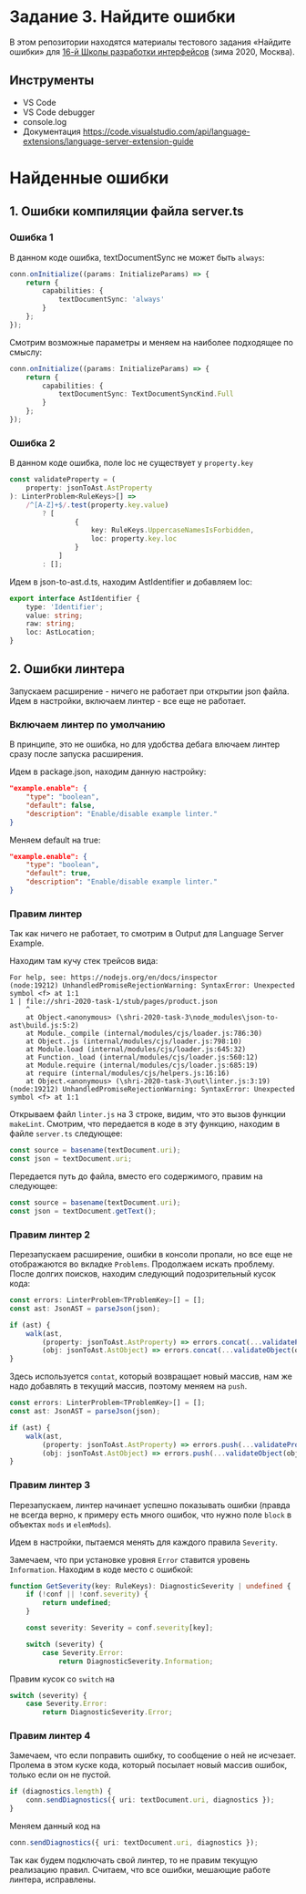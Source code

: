 # Задание 3. Найдите ошибки

В этом репозитории находятся материалы тестового задания «Найдите ошибки» для [16-й Школы разработки интерфейсов](https://yandex.ru/promo/academy/shri) (зима 2020, Москва).

## Инструменты
- VS Code
- VS Code debugger
- console.log
- Документация https://code.visualstudio.com/api/language-extensions/language-server-extension-guide

# Найденные ошибки

## 1. Ошибки компиляции файла server.ts

### Ошибка 1

В данном коде ошибка, textDocumentSync не может быть `always`:

```ts
conn.onInitialize((params: InitializeParams) => {
    return {
        capabilities: {
            textDocumentSync: 'always'
        }
    };
});
```

Смотрим возможные параметры и меняем на наиболее подходящее по смыслу:

```ts
conn.onInitialize((params: InitializeParams) => {
    return {
        capabilities: {
            textDocumentSync: TextDocumentSyncKind.Full
        }
    };
});
```

### Ошибка 2

В данном коде ошибка, поле loc не существует у `property.key`

```ts
const validateProperty = (
    property: jsonToAst.AstProperty
): LinterProblem<RuleKeys>[] =>
    /^[A-Z]+$/.test(property.key.value)
        ? [
                {
                    key: RuleKeys.UppercaseNamesIsForbidden,
                    loc: property.key.loc
                }
            ]
        : [];
```

Идем в json-to-ast.d.ts, находим AstIdentifier и добавляем loc:

```ts
export interface AstIdentifier {
    type: 'Identifier';
    value: string;
    raw: string;
    loc: AstLocation;
}
```

## 2. Ошибки линтера

Запускаем расширение - ничего не работает при открытии json файла. Идем в настройки, включаем линтер - все еще не работает.

### Включаем линтер по умолчанию

В принципе, это не ошибка, но для удобства дебага влючаем линтер сразу после запуска расширения.

Идем в package.json, находим данную настройку:

```json
"example.enable": {
    "type": "boolean",
    "default": false,
    "description": "Enable/disable example linter."
}
```

Меняем default на true:
```json
"example.enable": {
    "type": "boolean",
    "default": true,
    "description": "Enable/disable example linter."
}
```

### Правим линтер

Так как ничего не работает, то смотрим в Output для Language Server Example.

Находим там кучу стек трейсов вида:
```
For help, see: https://nodejs.org/en/docs/inspector
(node:19212) UnhandledPromiseRejectionWarning: SyntaxError: Unexpected symbol <f> at 1:1
1 | file://shri-2020-task-1/stub/pages/product.json
    ^
    at Object.<anonymous> (\shri-2020-task-3\node_modules\json-to-ast\build.js:5:2)
    at Module._compile (internal/modules/cjs/loader.js:786:30)
    at Object..js (internal/modules/cjs/loader.js:798:10)
    at Module.load (internal/modules/cjs/loader.js:645:32)
    at Function._load (internal/modules/cjs/loader.js:560:12)
    at Module.require (internal/modules/cjs/loader.js:685:19)
    at require (internal/modules/cjs/helpers.js:16:16)
    at Object.<anonymous> (\shri-2020-task-3\out\linter.js:3:19)
(node:19212) UnhandledPromiseRejectionWarning: SyntaxError: Unexpected symbol <f> at 1:1
```

Открываем файл `linter.js` на 3 строке, видим, что это вызов функции `makeLint`. Смотрим, что передается в коде в эту функцию, находим в файле `server.ts` следующее:

```ts
const source = basename(textDocument.uri);
const json = textDocument.uri;
```

Передается путь до файла, вместо его содержимого, правим на следующее:

```ts
const source = basename(textDocument.uri);
const json = textDocument.getText();
```

### Правим линтер 2

Перезапускаем расширение, ошибки в консоли пропали, но все еще не отображаются во вкладке `Problems`. Продолжаем искать проблему. После долгих поисков, находим следующий подозрительный кусок кода:

```ts
const errors: LinterProblem<TProblemKey>[] = [];
const ast: JsonAST = parseJson(json);

if (ast) {
    walk(ast, 
        (property: jsonToAst.AstProperty) => errors.concat(...validateProperty(property)), 
        (obj: jsonToAst.AstObject) => errors.concat(...validateObject(obj)));
}
```

Здесь используется `contat`, который возвращает новый массив, нам же надо добавлять в текущий массив, поэтому меняем на `push`.

```ts
const errors: LinterProblem<TProblemKey>[] = [];
const ast: JsonAST = parseJson(json);

if (ast) {
    walk(ast, 
        (property: jsonToAst.AstProperty) => errors.push(...validateProperty(property)), 
        (obj: jsonToAst.AstObject) => errors.push(...validateObject(obj)));
}
```


### Правим линтер 3
Перезапускаем, линтер начинает успешно показывать ошибки (правда не всегда верно, к примеру есть много ошибок, что нужно поле `block` в объектах `mods` и `elemMods`). 

Идем в настройки, пытаемся менять для каждого правила `Severity`.

Замечаем, что при установке уровня `Error` ставится уровень `Information`. Находим в коде место с ошибкой:

```ts
function GetSeverity(key: RuleKeys): DiagnosticSeverity | undefined {
    if (!conf || !conf.severity) {
        return undefined;
    }

    const severity: Severity = conf.severity[key];

    switch (severity) {
        case Severity.Error:
            return DiagnosticSeverity.Information;

```

Правим кусок со `switch` на 
```ts
switch (severity) {
    case Severity.Error:
        return DiagnosticSeverity.Error;

```

### Правим линтер 4
Замечаем, что если поправить ошибку, то сообщение о ней не исчезает. 
Пролема в этом куске кода, который посылает новый массив ошибок, только если он не пустой.

```ts
if (diagnostics.length) {
    conn.sendDiagnostics({ uri: textDocument.uri, diagnostics });
}
```

Меняем данный код на 

```ts
conn.sendDiagnostics({ uri: textDocument.uri, diagnostics });
```

Так как будем подключать свой линтер, то не правим текущую реализацию правил. Считаем, что все ошибки, мешающие работе линтера, исправлены.

